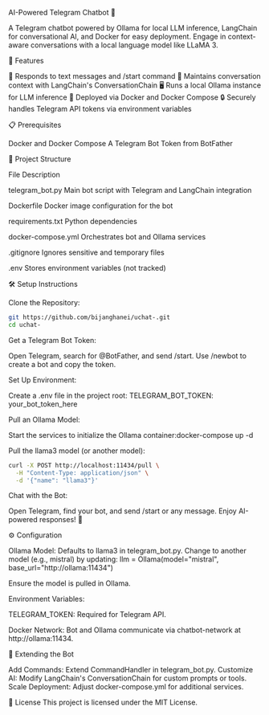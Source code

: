 AI-Powered Telegram Chatbot 🤖


A Telegram chatbot powered by Ollama for local LLM inference, LangChain for conversational AI, and Docker for easy deployment. Engage in context-aware conversations with a local language model like LLaMA 3.

🚀 Features

📩 Responds to text messages and /start command
🧠 Maintains conversation context with LangChain's ConversationChain
🖥️ Runs a local Ollama instance for LLM inference
🐳 Deployed via Docker and Docker Compose
🔒 Securely handles Telegram API tokens via environment variables


📋 Prerequisites

Docker and Docker Compose
A Telegram Bot Token from BotFather


📂 Project Structure



File
Description



telegram_bot.py
Main bot script with Telegram and LangChain integration


Dockerfile
Docker image configuration for the bot


requirements.txt
Python dependencies


docker-compose.yml
Orchestrates bot and Ollama services


.gitignore
Ignores sensitive and temporary files


.env
Stores environment variables (not tracked)



🛠️ Setup Instructions

Clone the Repository:
```bash
git https://github.com/bijanghanei/uchat-.git
cd uchat-
```


Get a Telegram Bot Token:

Open Telegram, search for @BotFather, and send /start.
Use /newbot to create a bot and copy the token.


Set Up Environment:

Create a .env file in the project root:
TELEGRAM_BOT_TOKEN: your_bot_token_here




Pull an Ollama Model:

Start the services to initialize the Ollama container:docker-compose up -d


Pull the llama3 model (or another model):
```bash
curl -X POST http://localhost:11434/pull \
  -H "Content-Type: application/json" \
  -d '{"name": "llama3"}'
```



Chat with the Bot:

Open Telegram, find your bot, and send /start or any message.
Enjoy AI-powered responses! 🎉




⚙️ Configuration

Ollama Model: Defaults to llama3 in telegram_bot.py. Change to another model (e.g., mistral) by updating:
llm = Ollama(model="mistral", base_url="http://ollama:11434")

Ensure the model is pulled in Ollama.

Environment Variables:

TELEGRAM_TOKEN: Required for Telegram API.


Docker Network: Bot and Ollama communicate via chatbot-network at http://ollama:11434.



🔧 Extending the Bot

Add Commands: Extend CommandHandler in telegram_bot.py.
Customize AI: Modify LangChain's ConversationChain for custom prompts or tools.
Scale Deployment: Adjust docker-compose.yml for additional services.


📜 License
This project is licensed under the MIT License.
